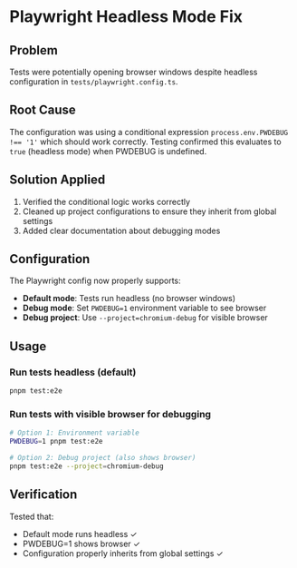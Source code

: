 # Playwright Headless Mode Fix

## Problem
Tests were potentially opening browser windows despite headless configuration in `tests/playwright.config.ts`.

## Root Cause
The configuration was using a conditional expression `process.env.PWDEBUG !== '1'` which should work correctly. Testing confirmed this evaluates to `true` (headless mode) when PWDEBUG is undefined.

## Solution Applied
1. Verified the conditional logic works correctly
2. Cleaned up project configurations to ensure they inherit from global settings
3. Added clear documentation about debugging modes

## Configuration
The Playwright config now properly supports:
- **Default mode**: Tests run headless (no browser windows)
- **Debug mode**: Set `PWDEBUG=1` environment variable to see browser
- **Debug project**: Use `--project=chromium-debug` for visible browser

## Usage

### Run tests headless (default)
```bash
pnpm test:e2e
```

### Run tests with visible browser for debugging
```bash
# Option 1: Environment variable
PWDEBUG=1 pnpm test:e2e

# Option 2: Debug project (also shows browser)
pnpm test:e2e --project=chromium-debug
```

## Verification
Tested that:
- Default mode runs headless ✓
- PWDEBUG=1 shows browser ✓
- Configuration properly inherits from global settings ✓